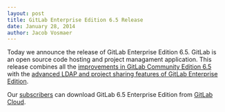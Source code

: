 ```yaml
---
layout: post
title: GitLab Enterprise Edition 6.5 Release
date: January 28, 2014
author: Jacob Vosmaer
---
```

Today we announce the release of GitLab Enterprise Edition 6.5. 
GitLab is an open source code hosting and project managament application.
This release combines all the [improvements in GitLab Community Edition 6.5](/2014/01/21/gitlab-ce-6-dot-5-released/) with the [advanced LDAP and project sharing features of GitLab Enterprise Edition](https://www.gitlab.com/gitlab-ee/).

Our [subscribers](https://www.gitlab.com/subscription/) can download GitLab 6.5 Enterprise Edition from [GitLab Cloud](https://gitlab.com).
